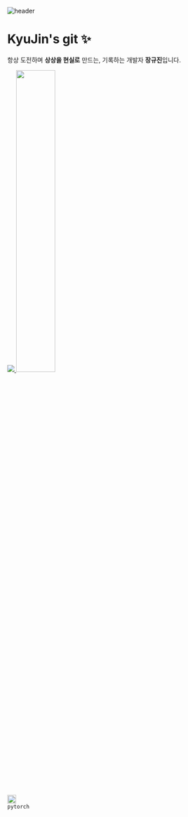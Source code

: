 ![header](https://capsule-render.vercel.app/api?type=Waving&color=AFD2E4&height=120&section=header&text=%20&fontSize=20&animation=fadeIn&fontAlign=25&fontAlignY=27&fontColor=ffffff&rotate=0)

# KyuJin's git ✨
항상 도전하며 <b>상상을 현실로</b> 만드는, 기록하는 개발자 <b>장규진</b>입니다.</br>

<a href="s">
  <img src="https://github-readme-stats.vercel.app/api/top-langs/?username=kj021&exclude_repo=kj021.github.io&layout=compact&theme=tokyonight" />
</a>
<a href="s">
  <img src="https://github-readme-stats.vercel.app/api?username=kj021&theme=tokyonight&show_icons=true" width="42%" />
</a>

<code><img alt = "3.1 Python" height="20" src="https://cdn.icon-icons.com/icons2/2699/PNG/512/pytorch_logo_icon_170820.png"> pytorch</code>

